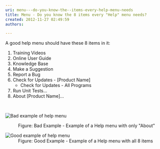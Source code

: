 ```yaml
---
uri: menu---do-you-know-the--items-every-help-menu-needs
title: Menu - Do you know the 8 items every "Help" menu needs?
created: 2012-11-27 02:49:59
authors:

---
```





<span class='intro'> <div>A good help menu should have these 8 items in it&#58;</div>
<ol><li>Training Videos</li>
<li>Online User Guide</li>
<li>Knowledge Base</li>
<li>Make a Suggestion</li>
<li>Report a Bug</li>
<li>Check for Updates - [Product Name] <ul><li>Check for Updates - All Programs</li></ul></li>
<li>Run Unit Tests...</li>
<li>About [Product Name]...</li></ol> </span>

​<dl class="badImage"><dt><img alt="Bad example of help menu" src="http&#58;//www.ssw.com.au/ssw/Standards/Rules/Images/BadExampleForHelpMenu.gif" /></dt>
<dd>Figure&#58; Bad Example - Example of a Help menu with only &quot;About&quot;</dd></dl>
<dl class="goodImage"><dt><img alt="Good example of help menu" src="http&#58;//www.ssw.com.au/ssw/Standards/Rules/Images/GoodExampleOfHelpMenu.gif" /></dt>
<dd>Figure&#58; Good Example - Example of a Help menu with all 8 items</dd></dl>



